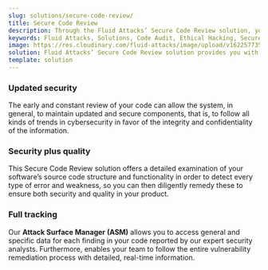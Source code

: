 ```yaml
---
slug: solutions/secure-code-review/
title: Secure Code Review
description: Through the Fluid Attacks’ Secure Code Review solution, you will know if your code fulfills the required standards and if it has vulnerabilities to be remediated.
keywords: Fluid Attacks, Solutions, Code Audit, Ethical Hacking, Secure Code Review, Security, Standards
image: https://res.cloudinary.com/fluid-attacks/image/upload/v1622577351/airs/solutions/solution-secure-code-review_dyaluj.webp
solution: Fluid Attacks’ Secure Code Review solution provides you with a comprehensive review of your software’s source code. Specifically, this solution is intended to identify whether your lines of code are following required coding standards and whether there are security flaws or vulnerabilities that need to be remediated promptly to prevent any cyberattack. We employ a diverse set of security testing techniques, including SAST and SCA, always using a combination of automatic and manual processes to achieve these objectives. Contrary to common practice, the Secure Code Review solution should be applied to your applications’ code from the early stages of the Software Development Lifecycle and at a continuous pace, reducing security risks before the software is released and avoiding future costs of remediation.
template: solution
---
```


<div class="sect2">

### Updated security

The early and constant review of your code can allow the system, in
general, to maintain updated and secure components, that is, to follow
all kinds of trends in cybersecurity in favor of the integrity and
confidentiality of the information.

</div>

<div class="sect2">

### Security plus quality

This Secure Code Review solution offers a detailed examination of your
software’s source code structure and functionality in order to detect
every type of error and weakness, so you can then diligently remedy
these to ensure both security and quality in your product.

</div>

<div class="sect2">

### Full tracking

Our **Attack Surface Manager (ASM)** allows you to access general and
specific data for each finding in your code reported by our expert
security analysts. Furthermore, enables your team to follow the entire
vulnerability remediation process with detailed, real-time information.

</div>